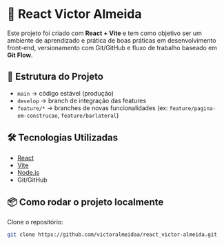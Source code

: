 # 🚀 React Victor Almeida

Este projeto foi criado com **React + Vite** e tem como objetivo ser um ambiente de aprendizado e prática de boas práticas em desenvolvimento front-end, versionamento com Git/GitHub e fluxo de trabalho baseado em **Git Flow**.

## 📂 Estrutura do Projeto
- `main` → código estável (produção)
- `develop` → branch de integração das features
- `feature/*` → branches de novas funcionalidades (ex: `feature/pagina-em-construcao`, `feature/barlateral`)

## 🛠 Tecnologias Utilizadas
- [React](https://react.dev/)
- [Vite](https://vitejs.dev/)
- [Node.js](https://nodejs.org/)
- Git/GitHub

## 📦 Como rodar o projeto localmente
Clone o repositório:
```bash
git clone https://github.com/victoralmeidaa/react_victor-almeida.git
